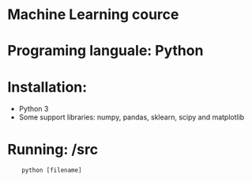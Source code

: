 # Machine Learning cource

# Programing languale: Python

# Installation:
- Python 3
- Some support libraries: numpy, pandas, sklearn, scipy and matplotlib

# Running: /src
        python [filename]